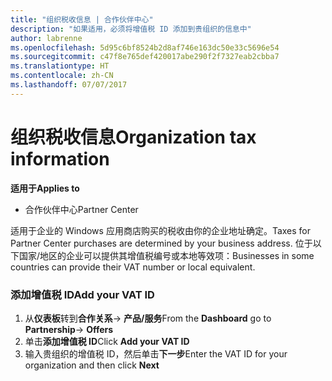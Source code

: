 ```yaml
---
title: "组织税收信息 | 合作伙伴中心"
description: "如果适用，必须将增值税 ID 添加到贵组织的信息中"
author: labrenne
ms.openlocfilehash: 5d95c6bf8524b2d8af746e163dc50e33c5696e54
ms.sourcegitcommit: c47f8e765def420017abe290f2f7327eab2cbba7
ms.translationtype: HT
ms.contentlocale: zh-CN
ms.lasthandoff: 07/07/2017
---
```

# <a name="organization-tax-information"></a><span data-ttu-id="d4bdd-103">组织税收信息</span><span class="sxs-lookup"><span data-stu-id="d4bdd-103">Organization tax information</span></span>

**<span data-ttu-id="d4bdd-104">适用于</span><span class="sxs-lookup"><span data-stu-id="d4bdd-104">Applies to</span></span>**

-  <span data-ttu-id="d4bdd-105">合作伙伴中心</span><span class="sxs-lookup"><span data-stu-id="d4bdd-105">Partner Center</span></span>

<span data-ttu-id="d4bdd-106">适用于企业的 Windows 应用商店购买的税收由你的企业地址确定。</span><span class="sxs-lookup"><span data-stu-id="d4bdd-106">Taxes for Partner Center purchases are determined by your business address.</span></span> <span data-ttu-id="d4bdd-107">位于以下国家/地区的企业可以提供其增值税编号或本地等效项：</span><span class="sxs-lookup"><span data-stu-id="d4bdd-107">Businesses in some countries can provide their VAT number or local equivalent.</span></span>

### <a name="add-your-vat-id"></a><span data-ttu-id="d4bdd-108">添加增值税 ID</span><span class="sxs-lookup"><span data-stu-id="d4bdd-108">Add your VAT ID</span></span>

1.  <span data-ttu-id="d4bdd-109">从**仪表板**转到**合作关系**-> **产品/服务**</span><span class="sxs-lookup"><span data-stu-id="d4bdd-109">From the **Dashboard** go to **Partnership**-> **Offers**</span></span>
2.  <span data-ttu-id="d4bdd-110">单击**添加增值税 ID**</span><span class="sxs-lookup"><span data-stu-id="d4bdd-110">Click **Add your VAT ID**</span></span>
3.  <span data-ttu-id="d4bdd-111">输入贵组织的增值税 ID，然后单击**下一步**</span><span class="sxs-lookup"><span data-stu-id="d4bdd-111">Enter the VAT ID for your organization and then click **Next**</span></span>





 



